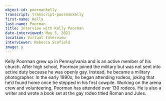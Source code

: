 ```yaml
---
object-id: poormankelly  
transcript: transcript-poormankelly  
first-name: Kelly
last-name: Poorman
title: Interview with Kelly Poorman
date-interviewed: May 5, 2021
location: Virtual Interview
interviewer: Rebecca Scofield
image: y
---
```

Kelly Poorman grew up in Pennsylvania and is an active member of his church. After high school, Poorman joined the military but was not sent into active duty because he was openly gay. Instead, he became a military photographer. In the early 1990s, he began attending rodeos, joking that he’d found home once he stepped in his first cowpile. Working on the arena crew and volunteering, Poorman has attended over 130 rodeos. He is also a writer and wrote a book set at the gay rodeo titled Roman and Jules.
